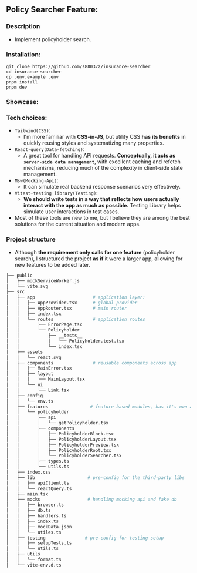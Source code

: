 ## Policy Searcher Feature:

### Description

- Implement policyholder search.

### Installation:

```
git clone https://github.com/s88037z/insurance-searcher
cd insurance-searcher
cp .env.example .env
pnpm install
pnpm dev
```

### Showcase:

### Tech choices:

- `Tailwind(CSS)`:
  - I'm more familiar with **CSS-in-JS**, but utility CSS **has its benefits** in quickly reusing styles and systematizing many properties.
- `React-query(Data-fetching)`:
  - A great tool for handling API requests. **Conceptually, it acts as `server-side data management`**, with excellent caching and refetch mechanisms, reducing much of the complexity in client-side state management.
- `Msw(Mocking-Api)`:
  - It can simulate real backend response scenarios very effectively.
- `Vitest+testing library(Testing)`:
  - **We should write tests in a way that reflects how users actually interact with the app as much as possible.** Testing Library helps simulate user interactions in test cases.
- Most of these tools are new to me, but I believe they are among the best solutions for the current situation and modern apps.

### Project structure

- Although **the requirement only calls for one feature** (policyholder search), I structured the project **as if** it were a larger app, allowing for new features to be added later.

```sh
├── public
│   ├── mockServiceWorker.js
│   └── vite.svg
├── src
│   ├── app                      # application layer:
│   │   ├── AppProvider.tsx      # global provider
│   │   ├── AppRouter.tsx        # main router
│   │   ├── index.tsx
│   │   └── routes               # application routes
│   │       ├── ErrorPage.tsx
│   │       └── Policyholder
│   │           ├── __tests__
│   │           │   └── Policyholder.test.tsx
│   │           └── index.tsx
│   ├── assets
│   │   └── react.svg
│   ├── components               # reusable components across app
│   │   ├── MainError.tsx
│   │   ├── layout
│   │   │   └── MainLayout.tsx
│   │   └── ui
│   │       └── Link.tsx
│   ├── config
│   │   └── env.ts
│   ├── features                # feature based modules, has it's own api,component,...etc
│   │   └── policyholder
│   │       ├── api
│   │       │   └── getPolicyholder.tsx
│   │       ├── components
│   │       │   ├── PolicyholderBlock.tsx
│   │       │   ├── PolicyholderLayout.tsx
│   │       │   ├── PolicyholderPreview.tsx
│   │       │   ├── PolicyholderRoot.tsx
│   │       │   └── PolicyholderSearcher.tsx
│   │       ├── types.ts
│   │       └── utils.ts
│   ├── index.css
│   ├── lib                    # pre-config for the third-party libs
│   │   ├── apiClient.ts
│   │   └── reactQuery.ts
│   ├── main.tsx
│   ├── mocks                  # handling mocking api and fake db
│   │   ├── browser.ts
│   │   ├── db.ts
│   │   ├── handlers.ts
│   │   ├── index.ts
│   │   ├── mockData.json
│   │   └── utiles.ts
│   ├── testing               # pre-config for testing setup
│   │   ├── setupTests.ts
│   │   └── utils.ts
│   ├── utils
│   │   └── format.ts
│   └── vite-env.d.ts
```
